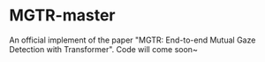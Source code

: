# MGTR-master
An official implement of the paper "MGTR: End-to-end Mutual Gaze Detection with Transformer".
Code will come soon~
